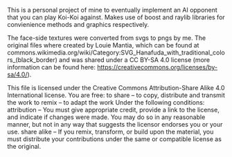 This is a personal project of mine to eventually implement an AI opponent that you can play Koi-Koi against. 
Makes use of boost and raylib libraries for convienience methods and graphics respectively.

The face-side textures were converted from svgs to pngs by me. The original files where created by Louie Mantia,
which can be found at commons.wikimedia.org/wiki/Category:SVG_Hanafuda_with_traditional_colors_(black_border)
and was shared under a CC BY-SA 4.0 license (more information can be found here: https://creativecommons.org/licenses/by-sa/4.0/).

This file is licensed under the Creative Commons Attribution-Share Alike 4.0 International license.
You are free:
to share – to copy, distribute and transmit the work
to remix – to adapt the work
Under the following conditions:
attribution – You must give appropriate credit, provide a link to the license, and indicate if changes were made. You may do so in any reasonable manner, but not in any way that suggests the licensor endorses you or your use.
share alike – If you remix, transform, or build upon the material, you must distribute your contributions under the same or compatible license as the original.

